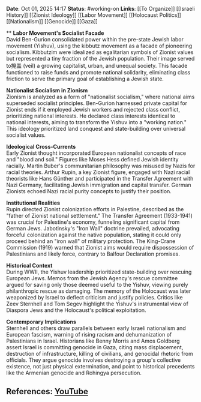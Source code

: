 **Date**: Oct 01, 2025 14:17
**Status**: #working-on
**Links**: [[To Organize]] [[Israeli History]] [[Zionist Ideology]] [[Labor Movement]] [[Holocaust Politics]] [[Nationalism]] [[Genocide]] [[Gaza]]

**
**Labor Movement's Socialist Facade**  
David Ben-Gurion consolidated power within the pre-state Jewish labor movement (Yishuv), using the kibbutz movement as a facade of pioneering socialism. Kibbutzim were idealized as egalitarian symbols of Zionist values but represented a tiny fraction of the Jewish population. Their image served to掩盖 (veil) a growing capitalist, urban, and unequal society. This facade functioned to raise funds and promote national solidarity, eliminating class friction to serve the primary goal of establishing a Jewish state.

**Nationalist Socialism in Zionism**  
Zionism is analyzed as a form of "nationalist socialism," where national aims superseded socialist principles. Ben-Gurion harnessed private capital for Zionist ends if it employed Jewish workers and rejected class conflict, prioritizing national interests. He declared class interests identical to national interests, aiming to transform the Yishuv into a "working nation." This ideology prioritized land conquest and state-building over universal socialist values.

**Ideological Cross-Currents**  
Early Zionist thought incorporated European nationalist concepts of race and "blood and soil." Figures like Moses Hess defined Jewish identity racially. Martin Buber's communitarian philosophy was misused by Nazis for racial theories. Arthur Rupin, a key Zionist figure, engaged with Nazi racial theorists like Hans Günther and participated in the Transfer Agreement with Nazi Germany, facilitating Jewish immigration and capital transfer. German Zionists echoed Nazi racial purity concepts to justify their position.

**Institutional Realities**  
Rupin directed Zionist colonization efforts in Palestine, described as the "father of Zionist national settlement." The Transfer Agreement (1933-1941) was crucial for Palestine's economy, funneling significant capital from German Jews. Jabotinsky's "Iron Wall" doctrine prevailed, advocating forceful colonization against the native population, stating it could only proceed behind an "iron wall" of military protection. The King-Crane Commission (1919) warned that Zionist aims would require dispossession of Palestinians and likely force, contrary to Balfour Declaration promises.

**Historical Context**  
During WWII, the Yishuv leadership prioritized state-building over rescuing European Jews. Memos from the Jewish Agency's rescue committee argued for saving only those deemed useful to the Yishuv, viewing purely philanthropic rescue as damaging. The memory of the Holocaust was later weaponized by Israel to deflect criticism and justify policies. Critics like Zeev Sternhell and Tom Segev highlight the Yishuv's instrumental view of Diaspora Jews and the Holocaust's political exploitation.

**Contemporary Implications**  
Sternhell and others draw parallels between early Israeli nationalism and European fascism, warning of rising racism and dehumanization of Palestinians in Israel. Historians like Benny Morris and Amos Goldberg assert Israel is committing genocide in Gaza, citing mass displacement, destruction of infrastructure, killing of civilians, and genocidal rhetoric from officials. They argue genocide involves destroying a group's collective existence, not just physical extermination, and point to historical precedents like the Armenian genocide and Rohingya persecution.

## References: [YouTube](https://www.youtube.com/watch?v=cJeSJX9Gj2c)
